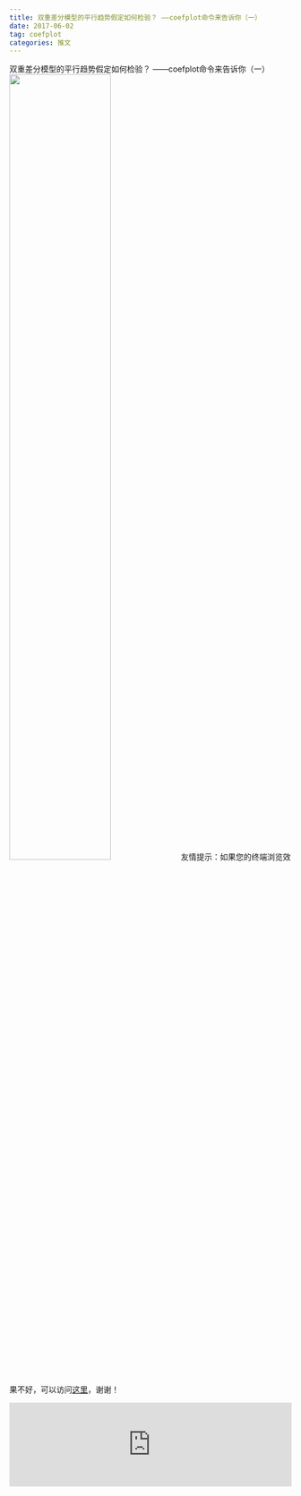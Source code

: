 ```yaml
---
title: 双重差分模型的平行趋势假定如何检验？ ——coefplot命令来告诉你（一）
date: 2017-06-02
tag: coefplot
categories: 推文
---
```

双重差分模型的平行趋势假定如何检验？ ——coefplot命令来告诉你（一）
<img src="http://mmbiz.qpic.cn/mmbiz_png/ACviaWTBFxhacxPmcNPan2XDwH1RkhEa5NVyy5C6nDoSJfticx1I5Ua16Bn5sOKFtrVHgYglEmoicCWzlDsU51Jcg/0?wx_fmt.png" style="width: 60%; height: auto;"/><!--more-->
友情提示：如果您的终端浏览效果不好，可以访问[这里](https://stata-club.github.io/stata_article/2017-06-02.html)，谢谢！
<iframe src="https://stata-club.github.io/stata_article/2017-06-02.html" id="iframepage" frameborder="0" scrolling="no" marginheight="0" marginwidth="0" width="100%" onLoad="iFrameHeight()"></iframe>
<script type="text/javascript" language="javascript">
function iFrameHeight() {
var ifm= document.getElementById("iframepage");
var subWeb = document.frames ? document.frames["iframepage"].document : ifm.contentDocument;   
if(ifm != null && subWeb != null) {
 ifm.height = subWeb.body.scrollHeight;
} 
} 
</script> 